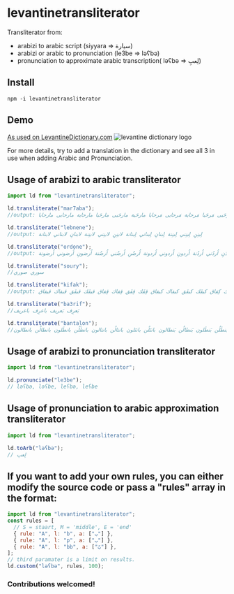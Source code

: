 # levantinetransliterator

Transliterator from:

- arabizi to arabic script (siyyara => سيارة)
- arabizi or arabic to pronunciation (le3be => ləʕbə)
- pronunciation to approximate arabic transcription( ləʕbə => لِعبِ)

## Install

```
npm -i levantinetransliterator
```

## Demo

[As used on LevantineDictionary.com](https://www.levantinedictionary.com/tools/transliterator)
![levantine dictionary logo](https://www.levantinedictionary.com/favicon-32x32.png "levantine dictionary logo")

For more details, try to add a translation in the dictionary and see all 3 in use when adding Arabic and Pronunciation.

## Usage of arabizi to arabic transliterator

```javascript
import ld from "levantinetransliterator";

ld.transliterate("mar7aba");
//output: مَرحَبة مَرحَبى مَرحَبا مَرحابة مَرحابى مَرحابا مارحَبة مارحَبى مارحَبا مارحابة مارحابى مارحابا

ld.transliterate("lebnene");
//output: لِبنِنِ لِبنِني لِبنِنة لِبنانِ لِبناني لِبنانة لابنِنِ لابنِني لابنِنة لابنانِ لابناني لابنانة

ld.transliterate("ordone");
//output: اُردُنِ اُردُني اُردُنة اُردونِ اُردوني اُردونة اُرضُنِ اُرضُني اُرضُنة اُرضونِ اُرضوني اُرضونة

ld.transliterate("soury");
//سوري صوري

ld.transliterate("kifak");
//output: كِفَك كِفَق كِفاك كِفاق كيفَك كيفَق كيفاك كيفاق قِفَك قِفَق قِفاك قِفاق قيفَك قيفَق قيفاك قيفاق

ld.transliterate("ba3rif");
//بَعرِف بَعريف باعرِف باعريف

ld.transliterate("bantalon");
//بَنتَلُن بَنتَلون بَنتالُن بَنتالون بَنطَلُن بَنطَلون بَنطالُن بَنطالون بانتَلُن بانتَلون بانتالُن بانتالون بانطَلُن بانطَلون بانطالُن بانطالون
```

## Usage of arabizi to pronunciation transliterator

```javascript
import ld from "levantinetransliterator";

ld.pronunciate("le3be");
// ləʕbə, ləʕbe, leʕbə, leʕbe
```

## Usage of pronunciation to arabic approximation transliterator

```javascript
import ld from "levantinetransliterator";

ld.toArb("ləʕbə");
// لِعبِ
```

## If you want to add your own rules, you can either modify the source code or pass a "rules" array in the format:

```javascript
import ld from "levantinetransliterator";
const rules = [
  // S = staart, M = 'middle', E = 'end'
  { rule: "A", l: "b", a: ["ب"] },
  { rule: "A", l: "p", a: ["ب"] },
  { rule: "A", l: "bb", a: ["بّ"] },
];
// third paramater is a limit on results.
ld.custom("ləʕbə", rules, 100);
```

### Contributions welcomed!
